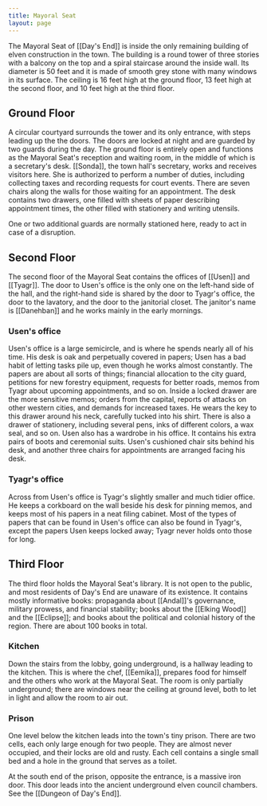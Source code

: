 ```yaml
---
title: Mayoral Seat
layout: page
---
```


The Mayoral Seat of [[Day's End]] is inside the only remaining building of elven construction in the town. The building is a round tower of three stories with a balcony on the top and a spiral staircase around the inside wall. Its diameter is 50 feet and it is made of smooth grey stone with many windows in its surface. The ceiling is 16 feet high at the ground floor, 13 feet high at the second floor, and 10 feet high at the third floor.

## Ground Floor

A circular courtyard surrounds the tower and its only entrance, with steps leading up the the doors. The doors are locked at night and are guarded by two guards during the day. The ground floor is entirely open and functions as the Mayoral Seat's reception and waiting room, in the middle of which is a secretary's desk. [[Sonda]], the town hall's secretary, works and receives visitors here. She is authorized to perform a number of duties, including collecting taxes and recording requests for court events. There are seven chairs along the walls for those waiting for an appointment. The desk contains two drawers, one filled with sheets of paper describing appointment times, the other filled with stationery and writing utensils.

One or two additional guards are normally stationed here, ready to act in case of a disruption.

## Second Floor

The second floor of the Mayoral Seat contains the offices of [[Usen]] and [[Tyagr]]. The door to Usen's office is the only one on the left-hand side of the hall, and the right-hand side is shared by the door to Tyagr's office, the door to the lavatory, and the door to the janitorial closet. The janitor's name is [[Danehban]] and he works mainly in the early mornings.

### Usen's office

Usen's office is a large semicircle, and is where he spends nearly all of his time. His desk is oak and perpetually covered in papers; Usen has a bad habit of letting tasks pile up, even though he works almost constantly. The papers are about all sorts of things; financial allocation to the city guard, petitions for new forestry equipment, requests for better roads, memos from Tyagr about upcoming appointments, and so on. Inside a locked drawer are the more sensitive memos; orders from the capital, reports of attacks on other western cities, and demands for increased taxes. He wears the key to this drawer around his neck, carefully tucked into his shirt. There is also a drawer of stationery, including several pens, inks of different colors, a wax seal, and so on. Usen also has a wardrobe in his office. It contains his extra pairs of boots and ceremonial suits. Usen's cushioned chair sits behind his desk, and another three chairs for appointments are arranged facing his desk.

### Tyagr's office

Across from Usen's office is Tyagr's slightly smaller and much tidier office. He keeps a corkboard on the wall beside his desk for pinning memos, and keeps most of his papers in a neat filing cabinet. Most of the types of papers that can be found in Usen's office can also be found in Tyagr's, except the papers Usen keeps locked away; Tyagr never holds onto those for long.

## Third Floor

The third floor holds the Mayoral Seat's library. It is not open to the public, and most residents of Day's End are unaware of its existence. It contains mostly informative books: propaganda about [[Andal]]'s governance, military prowess, and financial stability; books about the [[Elking Wood]] and the [[Eclipse]]; and books about the political and colonial history of the region. There are about 100 books in total.

### Kitchen

Down the stairs from the lobby, going underground, is a hallway leading to the kitchen. This is where the chef, [[Eemika]], prepares food for himself and the others who work at the Mayoral Seat. The room is only partially underground; there are windows near the ceiling at ground level, both to let in light and allow the room to air out.

### Prison

One level below the kitchen leads into the town's tiny prison. There are two cells, each only large enough for two people. They are almost never occupied, and their locks are old and rusty. Each cell contains a single small bed and a hole in the ground that serves as a toilet.

At the south end of the prison, opposite the entrance, is a massive iron door. This door leads into the ancient underground elven council chambers. See the [[Dungeon of Day's End]].
